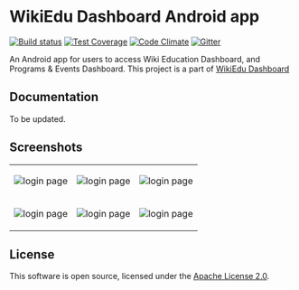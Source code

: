 # WikiEdu Dashboard Android app

[![Build status](https://api.travis-ci.org/ujjwalagrawal17/apps-android-wikiedudashboard.svg)](https://travis-ci.org/ujjwalagrawal17/apps-android-wikiedudashboard) 
[![Test Coverage](https://codeclimate.com/github/ujjwalagrawal17/apps-android-wikiedudashboard/badges/coverage.svg)](https://codeclimate.com/github/ujjwalagrawal17/apps-android-wikiedudashboard)
[![Code Climate](https://codeclimate.com/github/ujjwalagrawal17/apps-android-wikiedudashboard/badges/gpa.svg)](https://codeclimate.com/github/ujjwalagrawal17/apps-android-wikiedudashboard)
[![Gitter](https://badges.gitter.im/Wiki-Education-Foundation/wikiedu-dashboard-android.svg)](https://gitter.im/Wiki-Education-Foundation/wikiedu-dashboard-android?utm_source=badge&utm_medium=badge&utm_campaign=pr-badge)

An Android app for users to access Wiki Education Dashboard, and Programs & Events Dashboard. This project is a part of [WikiEdu Dashboard]( https://github.com/WikiEducationFoundation/WikiEduDashboard)


<h2>Documentation </h2>

To be updated. 

<h2>Screenshots </h2>

<table>
<tr>
<td>

![login page](https://github.com/ujjwalagrawal17/apps-android-wikiedudashboard/blob/master/screenshots/6.jpeg)

</td>
<td>


![login page](https://github.com/ujjwalagrawal17/apps-android-wikiedudashboard/blob/master/screenshots/4.jpeg)

</td>
<td>

![login page](https://github.com/ujjwalagrawal17/apps-android-wikiedudashboard/blob/master/screenshots/1.jpeg)

</td>
</tr>
<tr>
<td>

![login page](https://github.com/ujjwalagrawal17/apps-android-wikiedudashboard/blob/master/screenshots/3.jpeg)

</td>
<td>


![login page](https://github.com/ujjwalagrawal17/apps-android-wikiedudashboard/blob/master/screenshots/2.jpeg)

</td>
<td>

![login page](https://github.com/ujjwalagrawal17/apps-android-wikiedudashboard/blob/master/screenshots/5.jpeg)

</td>
</tr>


</table>



<h2> License </h2>

This software is open source, licensed under the [Apache License 2.0][1].

[1]: https://www.apache.org/licenses/LICENSE-2.0
